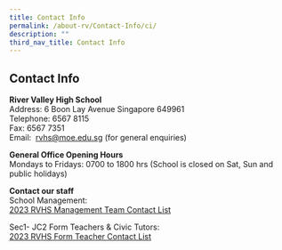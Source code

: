 ```yaml
---
title: Contact Info
permalink: /about-rv/Contact-Info/ci/
description: ""
third_nav_title: Contact Info
---
```

## Contact Info

**River Valley High School**  <br>
Address: 6 Boon Lay Avenue Singapore 649961<br>
Telephone: 6567 8115<br>
Fax: 6567 7351&nbsp;<br>
Email:&nbsp;&nbsp;[rvhs@moe.edu.sg](mailto:rvhs@moe.edu.sg)&nbsp;(for general enquiries)

**General Office Opening Hours**<br>
Mondays to Fridays: 0700 to 1800 hrs (School is closed on Sat, Sun and public holidays)

**Contact our staff**<br>
School Management: 
<br>[2023 RVHS Management Team Contact List](/files/rvhs%20management%20team%20contact%20list%202023.pdf)

Sec1- JC2 Form Teachers &amp; Civic Tutors: 
<br>[2023 RVHS Form Teacher Contact List](/files/2023%20ft%20&amp;%20ct%20email%20address.pdf)